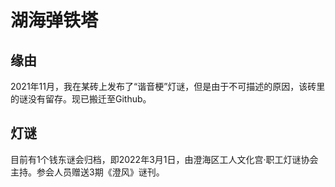 # 湖海弹铁塔

## 缘由
2021年11月，我在某砖上发布了“谐音梗”灯谜，但是由于不可描述的原因，该砖里的谜没有留存。现已搬迁至Github。

## 灯谜
目前有1个钱东谜会归档，即2022年3月1日，由澄海区工人文化宫·职工灯谜协会主持。参会人员赠送3期《澄风》谜刊。
